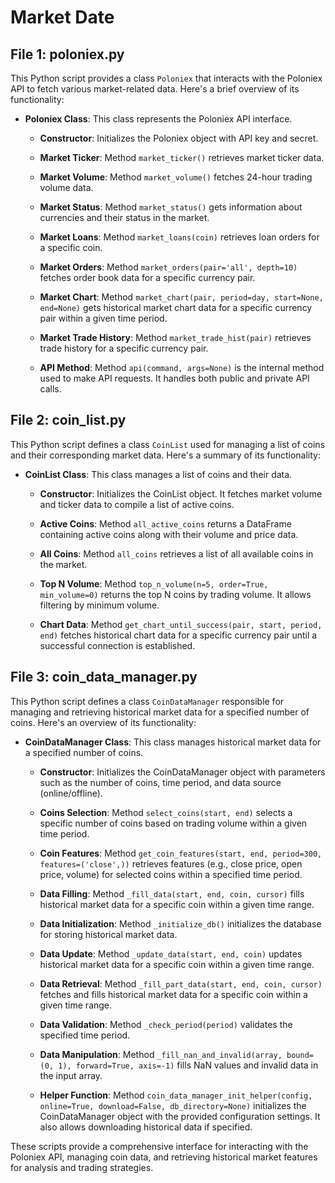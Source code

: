 # Market Date

## File 1: poloniex.py

This Python script provides a class `Poloniex` that interacts with the Poloniex API to fetch various market-related data. Here's a brief overview of its functionality:

- **Poloniex Class**: This class represents the Poloniex API interface.
  
  - **Constructor**: Initializes the Poloniex object with API key and secret.
  
  - **Market Ticker**: Method `market_ticker()` retrieves market ticker data.
  
  - **Market Volume**: Method `market_volume()` fetches 24-hour trading volume data.
  
  - **Market Status**: Method `market_status()` gets information about currencies and their status in the market.
  
  - **Market Loans**: Method `market_loans(coin)` retrieves loan orders for a specific coin.
  
  - **Market Orders**: Method `market_orders(pair='all', depth=10)` fetches order book data for a specific currency pair.
  
  - **Market Chart**: Method `market_chart(pair, period=day, start=None, end=None)` gets historical market chart data for a specific currency pair within a given time period.
  
  - **Market Trade History**: Method `market_trade_hist(pair)` retrieves trade history for a specific currency pair.

  - **API Method**: Method `api(command, args=None)` is the internal method used to make API requests. It handles both public and private API calls.

## File 2: coin_list.py

This Python script defines a class `CoinList` used for managing a list of coins and their corresponding market data. Here's a summary of its functionality:

- **CoinList Class**: This class manages a list of coins and their data.

  - **Constructor**: Initializes the CoinList object. It fetches market volume and ticker data to compile a list of active coins.
  
  - **Active Coins**: Method `all_active_coins` returns a DataFrame containing active coins along with their volume and price data.
  
  - **All Coins**: Method `all_coins` retrieves a list of all available coins in the market.
  
  - **Top N Volume**: Method `top_n_volume(n=5, order=True, min_volume=0)` returns the top N coins by trading volume. It allows filtering by minimum volume.
  
  - **Chart Data**: Method `get_chart_until_success(pair, start, period, end)` fetches historical chart data for a specific currency pair until a successful connection is established.

## File 3: coin_data_manager.py

This Python script defines a class `CoinDataManager` responsible for managing and retrieving historical market data for a specified number of coins. Here's an overview of its functionality:

- **CoinDataManager Class**: This class manages historical market data for a specified number of coins.

  - **Constructor**: Initializes the CoinDataManager object with parameters such as the number of coins, time period, and data source (online/offline).
  
  - **Coins Selection**: Method `select_coins(start, end)` selects a specific number of coins based on trading volume within a given time period.
  
  - **Coin Features**: Method `get_coin_features(start, end, period=300, features=('close',))` retrieves features (e.g., close price, open price, volume) for selected coins within a specified time period.
  
  - **Data Filling**: Method `_fill_data(start, end, coin, cursor)` fills historical market data for a specific coin within a given time range.
  
  - **Data Initialization**: Method `_initialize_db()` initializes the database for storing historical market data.
  
  - **Data Update**: Method `_update_data(start, end, coin)` updates historical market data for a specific coin within a given time range.
  
  - **Data Retrieval**: Method `_fill_part_data(start, end, coin, cursor)` fetches and fills historical market data for a specific coin within a given time range.
  
  - **Data Validation**: Method `_check_period(period)` validates the specified time period.
  
  - **Data Manipulation**: Method `_fill_nan_and_invalid(array, bound=(0, 1), forward=True, axis=-1)` fills NaN values and invalid data in the input array.

  - **Helper Function**: Method `coin_data_manager_init_helper(config, online=True, download=False, db_directory=None)` initializes the CoinDataManager object with the provided configuration settings. It also allows downloading historical data if specified.

These scripts provide a comprehensive interface for interacting with the Poloniex API, managing coin data, and retrieving historical market features for analysis and trading strategies.